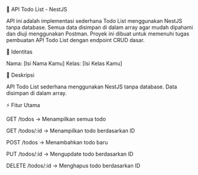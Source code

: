 📌 API Todo List - NestJS

API ini adalah implementasi sederhana Todo List menggunakan NestJS tanpa database. Semua data disimpan di dalam array agar mudah dipahami dan diuji menggunakan Postman. Proyek ini dibuat untuk memenuhi tugas pembuatan API Todo List dengan endpoint CRUD dasar.

👤 Identitas

Nama: [Isi Nama Kamu]
Kelas: [Isi Kelas Kamu]

📝 Deskripsi

API Todo List sederhana menggunakan NestJS tanpa database. Data disimpan di dalam array.

⚡ Fitur Utama

GET /todos → Menampilkan semua todo

GET /todos/:id → Menampilkan todo berdasarkan ID

POST /todos → Menambahkan todo baru

PUT /todos/:id → Mengupdate todo berdasarkan ID

DELETE /todos/:id → Menghapus todo berdasarkan ID
